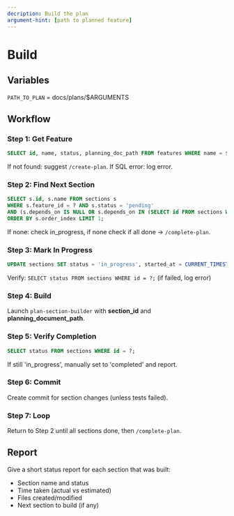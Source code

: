 ```yaml
---
decription: Build the plan
argument-hint: [path to planned feature]
---
```


# Build

## Variables
`PATH_TO_PLAN` = docs/plans/$ARGUMENTS

## Workflow

### Step 1: Get Feature
```sql
SELECT id, name, status, planning_doc_path FROM features WHERE name = $ARGUMENTS;
```
If not found: suggest `/create-plan`. If SQL error: log error.

### Step 2: Find Next Section
```sql
SELECT s.id, s.name FROM sections s
WHERE s.feature_id = ? AND s.status = 'pending'
AND (s.depends_on IS NULL OR s.depends_on IN (SELECT id FROM sections WHERE status = 'completed'))
ORDER BY s.order_index LIMIT 1;
```
If none: check in_progress, if none check if all done → `/complete-plan`.

### Step 3: Mark In Progress
```sql
UPDATE sections SET status = 'in_progress', started_at = CURRENT_TIMESTAMP WHERE id = ?;
```
Verify: `SELECT status FROM sections WHERE id = ?;` (if failed, log error)

### Step 4: Build
Launch `plan-section-builder` with **section_id** and **planning_document_path**.

### Step 5: Verify Completion
```sql
SELECT status FROM sections WHERE id = ?;
```
If still 'in_progress', manually set to 'completed' and report.

### Step 6: Commit
Create commit for section changes (unless tests failed).

### Step 7: Loop
Return to Step 2 until all sections done, then `/complete-plan`.

## Report
Give a short status report for each section that was built:
- Section name and status
- Time taken (actual vs estimated)
- Files created/modified
- Next section to build (if any)